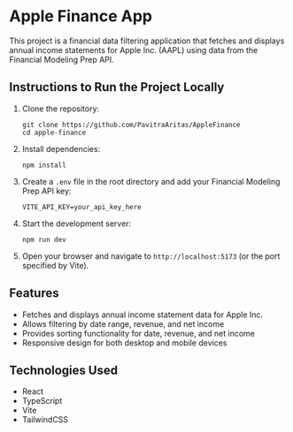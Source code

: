 # Apple Finance App

This project is a financial data filtering application that fetches and displays annual income statements for Apple Inc. (AAPL) using data from the Financial Modeling Prep API.

## Instructions to Run the Project Locally

1. Clone the repository:
   ```
   git clone https://github.com/PavitraAritas/AppleFinance
   cd apple-finance
   ```

2. Install dependencies:
   ```
   npm install
   ```

3. Create a `.env` file in the root directory and add your Financial Modeling Prep API key:
   ```
   VITE_API_KEY=your_api_key_here
   ```

4. Start the development server:
   ```
   npm run dev
   ```

5. Open your browser and navigate to `http://localhost:5173` (or the port specified by Vite).

## Features

- Fetches and displays annual income statement data for Apple Inc.
- Allows filtering by date range, revenue, and net income
- Provides sorting functionality for date, revenue, and net income
- Responsive design for both desktop and mobile devices

## Technologies Used

- React
- TypeScript
- Vite
- TailwindCSS
